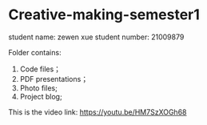 # Creative-making-semester1
student name: zewen xue
student number: 21009879

Folder contains:
1. Code files；
2. PDF presentations；
3. Photo files;
4. Project blog;

This is the video link: https://youtu.be/HM7SzXOGh68
